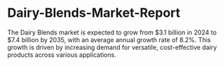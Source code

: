 # Dairy-Blends-Market-Report
The Dairy Blends market is expected to grow from $3.1 billion in 2024 to $7.4 billion by 2035, with an average annual growth rate of 8.2%. This growth is driven by increasing demand for versatile, cost-effective dairy products across various applications.
